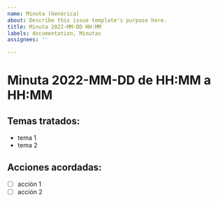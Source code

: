 ```yaml
---
name: Minuta (Genérica)
about: Describe this issue template's purpose here.
title: Minuta 2022-MM-DD HH:MM
labels: documentation, Minutas
assignees: ''

---
```


# Minuta 2022-MM-DD de HH:MM a HH:MM
## Temas tratados:
- tema 1
- tema 2
## Acciones acordadas:
- [ ] acción 1
- [ ] acción 2
